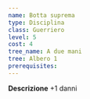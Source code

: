 ```yaml
---
name: Botta suprema
type: Disciplina
class: Guerriero
level: 5
cost: 4
tree_name: A due mani
tree: Albero 1
prerequisites: 
---
```


**Descrizione**
+1 danni